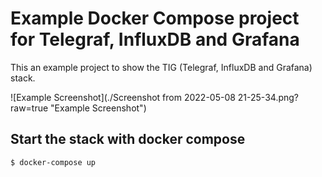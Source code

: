 # Example Docker Compose project for Telegraf, InfluxDB and Grafana

This an example project to show the TIG (Telegraf, InfluxDB and Grafana) stack.

![Example Screenshot](./Screenshot from 2022-05-08 21-25-34.png?raw=true "Example Screenshot")

## Start the stack with docker compose

```bash
$ docker-compose up
```
